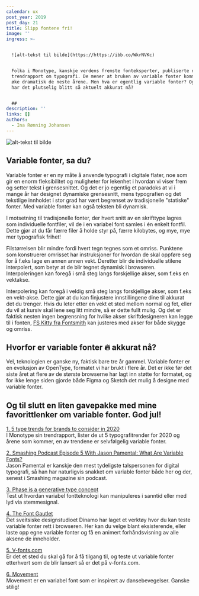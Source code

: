 ```yaml
---
calendar: ux
post_year: 2019
post_day: 21
title: Slipp fontene fri!
image: ''
ingress: >-


  ![alt-tekst til bilde](https://https://ibb.co/WkrNVKc)


  Folka i Monotype, kanskje verdens fremste fonteksperter, publiserte nylig en
  trendrapport om typografi. De mener at bruken av variable fonter kommer til å
  øke dramatisk de neste årene. Men hva er egentlig variable fonter? Og hvorfor
  har det plutselig blitt så aktuelt akkurat nå?


  ##
description: ''
links: []
authors:
  - Ina Rønning Johansen
---
```

![alt-tekst til bilde](https://https://ibb.co/WkrNVKc)

## Variable fonter, sa du?

Variable fonter er en ny måte å anvende typografi i digitale flater, noe som gir en enorm fleksibilitet og muligheter for lekenhet i hvordan vi viser frem og setter tekst i grensesnittet. Og det er jo egentlig et paradoks at vi i mange år har designet dynamiske grensesnitt, mens typografien og det tekstlige innholdet i stor grad har vært begrenset av tradisjonelle "statiske" fonter. Med variable fonter kan også teksten bli dynamisk.

I motsetning til tradisjonelle fonter, der hvert snitt av en skrifttype lagres som individuelle fontfiler, vil de i en variabel font samles i én enkelt fontfil. Dette gjør at du får færre filer å holde styr på, færre kilobytes, og mye, mye mer typografisk frihet!

Filstørrelsen blir mindre fordi hvert tegn tegnes som et omriss. Punktene som konstruerer omrisset har instruksjoner for hvordan de skal oppføre seg for å f.eks lage en annen annen vekt. Deretter blir de individuelle stilene interpolert, som betyr at de blir tegnet dynamisk i browseren. Interpoleringen kan foregå i små steg langs forskjellige akser, som f.eks en vektakse. 

Interpolering kan foregå i veldig små steg langs forskjellige akser, som f.eks en vekt-akse. Dette gjør at du kan finjustere innstillingene dine til akkurat det du trenger. Hvis du leter etter en vekt et sted mellom normal og fet, eller du vil at kursiv skal lene seg litt mindre, så er dette fullt mulig. Og det er faktisk nesten ingen begrensning for hvilke akser skriftdesigneren kan legge til i fonten, [FS Kitty fra Fontsmith](https://www.variable-fonts.com/fonts/fs-kitty) kan justeres med akser for både skygge og omriss.

## Hvorfor er variable fonter 🔥 akkurat nå?

Vel, teknologien er ganske ny, faktisk bare tre år gammel. Variable fonter er en evolusjon av OpenType, formatet vi har brukt i flere år.  Det er ikke før det siste året at flere av de største browserne har lagt inn støtte for formatet, og for ikke lenge siden gjorde både Figma og Sketch det mulig å designe med variable fonter. 

## Og til slutt en liten gavepakke med mine favorittlenker om variable fonter. God jul!

[1. 5 type trends for brands to consider in 2020](https://hello.monotype.com/5-Type-Trends-for-Brands-2020.html)\
I Monotype sin trendrapport, lister de ut 5 typografitrender for 2020 og årene som kommer, en av trendene er selvfølgelig variable fonter.

[2. Smashing Podcast Episode 5 With Jason Pamental: What Are Variable Fonts?](https://share.transistor.fm/s/a800792e)\
Jason Pamental er kanskje den mest tydeligste talspersonen for digital typografi, så han har naturligvis snakket om variable fonter både her og der, senest i Smashing magazine sin podcast.

[3. Phase is a generative type concept](https://www.eliashanzer.com/phase/)\
Test ut hvordan variabel fontteknologi kan manipuleres i sanntid eller med lyd via stemmesignal.

[4. The Font Gautlet](https://dinamodarkroom.com/gauntlet/)\
Det sveitsiske designstudioet Dinamo har laget et verktøy hvor du kan teste variable fonter rett i browseren. Her kan du velge blant eksisterende, eller laste opp egne variable fonter og få en animert forhåndsvisning av alle aksene de inneholder.

[5. V-fonts.com](https://v-fonts.com/)\
Er det et sted du skal gå for å få tilgang til, og teste ut variable fonter etterhvert som de blir lansert så er det på v-fonts.com.

[6. Movement](http://www.nmtype.com/movement/)\
Movement er en variabel font som er inspirert av dansebevegelser. Ganske stilig!
